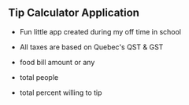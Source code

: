 ## Tip Calculator Application
* Fun little app created during my off time in school
* All taxes are based on Quebec's QST & GST

* food bill amount or any 
* total people
* total percent willing to tip

